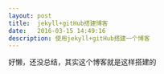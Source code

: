 ```yaml
---
layout: post
title:  jekyll+gitHub搭建博客
date:   2016-03-15 14:49:16
description: 使用jekyll+gitHub搭建一个博客
---
```



好懒，还没总结，其实这个博客就是这样搭建的